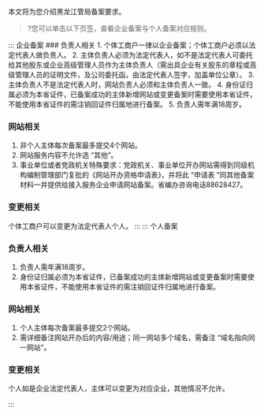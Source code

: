 本文将为您介绍黑龙江管局备案要求。
>?您可以单击以下页签，查看企业备案与个人备案对应规则。


<dx-tabs>
::: 企业备案
### 负责人相关
1. 个体工商户一律以企业备案；个体工商户必须以法定代表人做负责人。
2. 主体负责人必须为法定代表人，如不是法定代表人可委托给其他股东或企业高级管理人员作为主体负责人（需出具企业有关股东的章程或高级管理人员的证明文件，及公司委托函，由法定代表人签字，加盖单位公章）。
3. 主体负责人不是法定代表人时，网站负责人必须和主体负责人一致。
4. 身份证归属必须为本省证件，已备案成功的主体新增网站或变更备案时需要使用本省证件，不能使用本省证件的需注销回证件归属地进行备案。
5. 负责人需年满18周岁。

### 网站相关
1. 非个人主体每次备案最多提交4个网站。
2. 网站服务内容不允许选 “其他”。
3. 事业单位或者党政机关特殊要求：党政机关、事业单位开办网站需得到同级机构编制管理部门复批的《网站开办资格申请表》，并将此 “申请表 ”同其他备案材料一并提供给接入服务企业申请网站备案。省编办咨询电话88628427。

### 变更相关
个体工商户可以变更为法定代表人个人。
:::
::: 个人备案
### 负责人相关
1. 负责人需年满18周岁。
2. 身份证归属必须为本省证件，已备案成功的主体新增网站或变更备案时需要使用本省证件，不能使用本省证件的需注销回证件归属地进行备案。

### 网站相关
1. 个人主体每次备案最多提交2个网站。
2. 需详细备注网站开办后的内容/用途；同一网站多个域名，需备注 “域名指向同一网站”。

### 变更相关
个人如是企业法定代表人，主体可以变更为对应企业，其他情况不允许。

:::
</dx-tabs>

